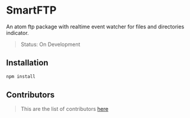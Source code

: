 # SmartFTP

An atom ftp package with realtime event watcher for files and directories indicator.

> Status: On Development

## Installation
```js
npm install
```

## Contributors
> This are the list of contributors [here](https://github.com/smmllgtp/atom-smart-ftp/graphs/contributors)
